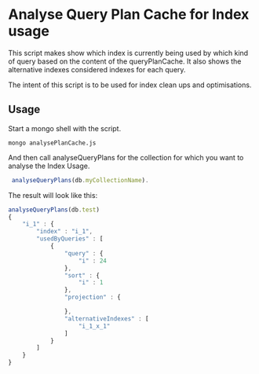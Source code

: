 
# Analyse Query Plan Cache for Index usage

This script makes show which index is currently being used
by which kind of query based on the content of the queryPlanCache.
It also shows the alternative indexes considered indexes for each query.

The intent of this script is to be used for index clean ups and optimisations.

## Usage
Start a mongo shell with the script.

```
mongo analysePlanCache.js
```

And then call analyseQueryPlans for the collection for which you want to analyse the Index Usage.

```javascript
 analyseQueryPlans(db.myCollectionName).
```


The result will look like this:

```javascript
analyseQueryPlans(db.test)
{
	"i_1" : {
		"index" : "i_1",
		"usedByQueries" : [
			{
				"query" : {
					"i" : 24
				},
				"sort" : {
					"i" : 1
				},
				"projection" : {

				},
				"alternativeIndexes" : [
					"i_1_x_1"
				]
			}
		]
	}
}
```

